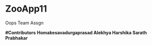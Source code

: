 # ZooApp11
Oops Team Assgn 

**#Contributors**
**Homakesavadurgaprasad 
Alekhya 
Harshika 
Sarath 
Prabhakar**
